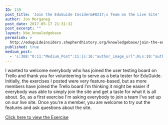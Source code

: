 ```yaml
---
ID: 139
post_title: 'Join the EduGuide Insider&#8217;s Team on the Live Site'
author: Jon Morganeg
post_date: 2017-05-17 21:31:32
post_excerpt: ""
layout: kbe_knowledgebase
permalink: >
  http://eduguideinsiders.shepherdhistory.org/knowledgebase/join-the-eduguide-insiders-team-on-the-live-site/
published: true
medium_post:
  - 's:308:"O:11:"Medium_Post":11:{s:16:"author_image_url";N;s:10:"author_url";N;s:11:"byline_name";N;s:12:"byline_email";N;s:10:"cross_link";s:2:"no";s:2:"id";N;s:21:"follower_notification";s:2:"no";s:7:"license";s:19:"all-rights-reserved";s:14:"publication_id";s:12:"1dee85efe0ab";s:6:"status";s:4:"none";s:3:"url";N;}";'
---
```

I wanted to welcome everybody who has joined the user testing board on Trello and thank you for volunteering to serve as a beta tester for EduGuide. Initially, the exercises I posted were very feature-based, but as more members have joined the Trello board I'm thinking it might be easier if everybody was able to simply join the site and get a taste for what it is all about. So, as a first exercise I'm asking everybody to join a team I've set up on our live site. Once you're a member, you are welcome to try out the features and ask questions about the site.

<a href="https://trello.com/c/9jBMPzSJ">Click here to view the Exercise</a>

&nbsp;